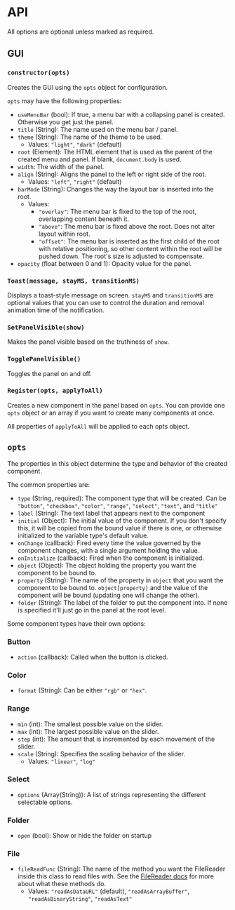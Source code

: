 # API
All options are optional unless marked as required.

## GUI

### `constructor(opts)`
Creates the GUI using the `opts` object for configuration.

`opts` may have the following properties:
- `useMenuBar` (bool): If true, a menu bar with a collapsing panel is created. Otherwise you get just the panel.
- `title` (String): The name used on the menu bar / panel.
- `theme` (String): The name of the theme to be used.
    - Values: `"light"`, `"dark"` (default)
- `root` (Element): The HTML element that is used as the parent of the created menu and panel. If blank, `document.body` is used.
- `width`: The width of the panel.
- `align` (String): Aligns the panel to the left or right side of the root.
    - Values:  `"left"`, `"right"` (default)
- `barMode` (String): Changes the way the layout bar is inserted into the root.
    - Values:
        - `"overlay"`: The menu bar is fixed to the top of the root, overlapping content beneath it.
        - `"above"`: The menu bar is fixed above the root. Does not alter layout within root.
        - `"offset"`: The menu bar is inserted as the first child of the root with relative positioning, so other content within the root will be pushed down. The root's size is adjusted to compensate.
- `opacity` (float between 0 and 1): Opacity value for the panel.

### `Toast(message, stayMS, transitionMS)`
Displays a toast-style message on screen. `stayMS` and `transitionMS` are optional values that you can use to control the duration and removal animation time of the notification.

### `SetPanelVisible(show)`
Makes the panel visible based on the truthiness of `show`.

### `TogglePanelVisible()`
Toggles the panel on and off.

### `Register(opts, applyToAll)`
Creates a new component in the panel based on `opts`. You can provide one `opts` object or an array if you want to create many components at once.

All properties of `applyToAll` will be applied to each opts object.

## `opts`
The properties in this object determine the type and behavior of the created component.

The common properties are:

- `type` (String, required): The component type that will be created. Can be `"button"`, `"checkbox"`, `"color"`, `"range"`, `"select"`, `"text"`, and `"title"`
- `label` (String): The text label that appears next to the component
- `initial` (Object): The initial value of the component. If you don't specify this, it will be copied from the bound value if there is one, or otherwise initialized to the variable type's default value.
- `onChange` (callback): Fired every time the value governed by the component changes, with a single argument holding the value.
- `onInitialize` (callback): Fired when the component is initialized.
- `object` (Object): The object holding the property you want the component to be bound to.
- `property` (String): The name of the property in `object` that you want the component to be bound to. `object[property]` and the value of the component will be bound (updating one will change the other).
- `folder` (String): The label of the folder to put the component into. If none is specified it'll just go in the panel at the root level.

Some component types have their own options:

### Button
- `action` (callback): Called when the button is clicked.

### Color
-  `format` (String): Can be either `"rgb"` or `"hex"`.

### Range
- `min` (int): The smallest possible value on the slider.
- `max` (int): The largest possible value on the slider.
- `step` (int): The amount that is incremented by each movement of the slider.
- `scale` (String): Specifies the scaling behavior of the slider.
    - Values: `"linear"`, `"log"`

### Select
- `options` (Array(String)): A list of strings representing the different selectable options.

### Folder
- `open` (bool): Show or hide the folder on startup

### File
- `fileReadFunc` (String): The name of the method you want the FileReader inside this class to read files with. See the [FileReader docs](https://developer.mozilla.org/en-US/docs/Web/API/FileReader) for more about what these methods do.
    - Values: `"readAsDataURL"` (default), `"readAsArrayBuffer"`, `"readAsBinaryString"`, `"readAsText"`
